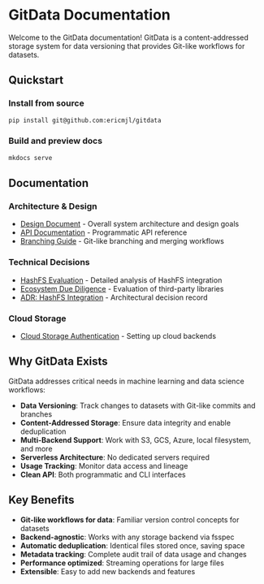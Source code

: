 # GitData Documentation

Welcome to the GitData documentation! GitData is a content-addressed storage system for data versioning that provides Git-like workflows for datasets.

## Quickstart

### Install from source

```bash
pip install git@github.com:ericmjl/gitdata
```

### Build and preview docs

```bash
mkdocs serve
```

## Documentation

### Architecture & Design
- [Design Document](./design.md) - Overall system architecture and design goals
- [API Documentation](./api.md) - Programmatic API reference
- [Branching Guide](./branching.md) - Git-like branching and merging workflows

### Technical Decisions
- [HashFS Evaluation](./hashfs-evaluation.md) - Detailed analysis of HashFS integration
- [Ecosystem Due Diligence](./ecosystem-diligence.md) - Evaluation of third-party libraries
- [ADR: HashFS Integration](./adr-hashfs-evaluation.md) - Architectural decision record

### Cloud Storage
- [Cloud Storage Authentication](./cloud-storage-auth.md) - Setting up cloud backends

## Why GitData Exists

GitData addresses critical needs in machine learning and data science workflows:

- **Data Versioning**: Track changes to datasets with Git-like commits and branches
- **Content-Addressed Storage**: Ensure data integrity and enable deduplication
- **Multi-Backend Support**: Work with S3, GCS, Azure, local filesystem, and more
- **Serverless Architecture**: No dedicated servers required
- **Usage Tracking**: Monitor data access and lineage
- **Clean API**: Both programmatic and CLI interfaces

## Key Benefits

- **Git-like workflows for data**: Familiar version control concepts for datasets
- **Backend-agnostic**: Works with any storage backend via fsspec
- **Automatic deduplication**: Identical files stored once, saving space
- **Metadata tracking**: Complete audit trail of data usage and changes
- **Performance optimized**: Streaming operations for large files
- **Extensible**: Easy to add new backends and features
